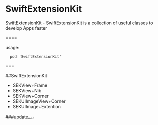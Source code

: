# SwiftExtensionKit
SwiftExtensionKit - SwiftExtensionKit is a collection of useful classes to develop Apps faster

====

usage:
```
  pod 'SwiftExtensionKit'
```

===

##SwiftExtensionKit
- SEKView+Frame
- SEKView+Nib
- SEKView+Corner
- SEKUIImageView+Corner
- SEKUIImage+Extention

###update。。。
